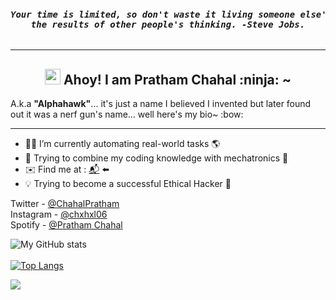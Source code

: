 <pre><i><b><h4 align="center">Your time is limited, so don't waste it living someone else's life. Don't be trapped by dogma – which is living with <br>the results of other people's thinking. -Steve Jobs.</h4></b></i></pre>
<hr>
<h2 align="center"><img src="https://media.giphy.com/media/hvRJCLFzcasrR4ia7z/giphy.gif" width="25px" /> Ahoy! I am Pratham Chahal :ninja: ~ </h2>
A.k.a <b>"Alphahawk"</b>... it's just a name I believed I invented but later found out it was a nerf gun's name... well here's my bio~ :bow:
<hr> 

- 👨‍💻 I’m currently automating real-world tasks 🌎
- 🔌 Trying to combine my coding knowledge with mechatronics 🤖
- ✉️ Find me at : [📬](mailto:prathamchahal@gmail.com) ⬅️
- 💡 Trying to become a successful Ethical Hacker 👾

Twitter - [@ChahalPratham](https://twitter.com/ChahalPratham)
<br/>
Instagram - [@chxhxl06](https://www.instagram.com/chxhxl_06/)
<br/>
Spotify - [@Pratham Chahal](https://open.spotify.com/user/zq4cvtlej38cg0cvmztf9wayq)

![My GitHub stats](https://github-readme-stats.vercel.app/api?username=Prathamveer&theme=tokyonight&show_icons=true)
<br/>
<br/>
[![Top Langs](https://github-readme-stats.vercel.app/api/top-langs/?username=anuraghazra&langs_count=10&theme=tokyonight&hide=objective-c,GLSL,rust,Assembly&layout=compact)](https://github.com/anuraghazra/github-readme-stats)

<a href="https://twitter.com/ChahalPratham">
  <img align="center" src="https://github-profile-summary-cards.vercel.app/api/cards/profile-details?username=Prathamveer&theme=github_dark" />
</a>

